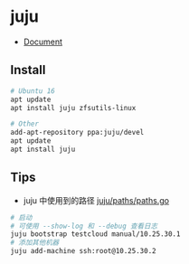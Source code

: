 # juju

* [Document](https://jujucharms.com/docs/stable/)

## Install

```bash
# Ubuntu 16
apt update
apt install juju zfsutils-linux

# Other
add-apt-repository ppa:juju/devel
apt update
apt install juju
```

## Tips

* juju 中使用到的路径 [juju/paths/paths.go](https://github.com/juju/juju/blob/master/juju/paths/paths.go)

```bash
# 启动
# 可使用 --show-log 和 --debug 查看日志
juju bootstrap testcloud manual/10.25.30.1
# 添加其他机器
juju add-machine ssh:root@10.25.30.2

```
